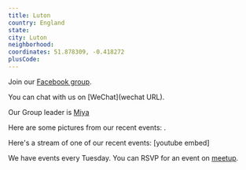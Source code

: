 ```yaml
---
title: Luton
country: England
state: 
city: Luton
neighborhood: 
coordinates: 51.878309, -0.418272
plusCode:
---
```

Join our [Facebook group](https://www.facebook.com/groups/free.code.camp.luton).

You can chat with us on [WeChat](wechat URL).

Our Group leader is [Miya](freecodecamp.org/miya)

Here are some pictures from our recent events:
![]().

Here's a stream of one of our recent events:
[youtube embed]

We have events every Tuesday. You can RSVP for an event on [meetup](meetupurl).
